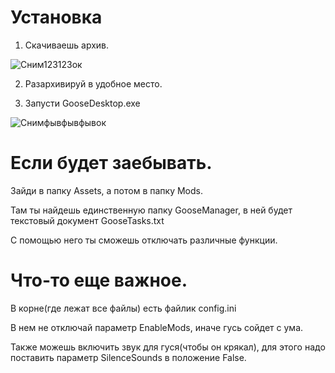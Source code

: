 # Установка
1. Скачиваешь архив.
   
![Сним123123ок](https://github.com/p4sh4bsc/small-goose/assets/120973158/e8d1f8e5-9a84-4f44-8589-f9b2ab386eba)

2. Разархивируй в удобное место.

3. Запусти GooseDesktop.exe
   
![Снимфывфывфывок](https://github.com/p4sh4bsc/small-goose/assets/120973158/a682d64c-1dc6-40a3-a474-0806bffcd038)



# Если будет заебывать.

Зайди в папку Assets, а потом в папку Mods.

Там ты найдешь единственную папку GooseManager, в ней будет текстовый документ GooseTasks.txt

С помощью него ты сможешь отключать различные функции.

# Что-то еще важное.

В корне(где лежат все файлы) есть файлик config.ini

В нем не отключай параметр EnableMods, иначе гусь сойдет с ума.

Также можешь включить звук для гуся(чтобы он крякал), для этого надо поставить параметр SilenceSounds в положение False.
